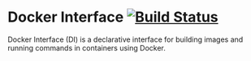 # Docker Interface [![Build Status](https://travis-ci.com/spotify/docker_interface.svg?token=JxXwasVodA8iTGpTMh63&branch=master)](https://travis-ci.com/spotify/docker_interface)

Docker Interface (DI) is a declarative interface for building images and running commands in containers using Docker.

